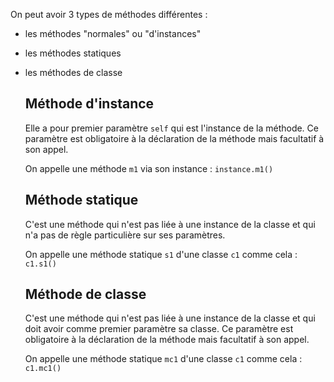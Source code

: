 
On peut avoir 3 types de méthodes différentes :
- les méthodes "normales" ou "d'instances"
- les méthodes statiques
- les méthodes de classe

  ## Méthode d'instance

  Elle a pour premier paramètre `self` qui est l'instance de la méthode. Ce paramètre est obligatoire à la déclaration de la méthode mais facultatif à son appel.

  On appelle une méthode `m1` via son instance : `instance.m1()`

  ## Méthode statique

  C'est une méthode qui n'est pas liée à une instance de la classe et qui n'a pas de règle particulière sur ses paramètres.

  On appelle une méthode statique `s1` d'une classe `c1` comme cela : `c1.s1()`

  ## Méthode de classe

  C'est une méthode qui n'est pas liée à une instance de la classe et qui doit avoir comme premier paramètre sa classe. Ce paramètre est obligatoire à la déclaration de la méthode mais facultatif à son appel.

  On appelle une méthode statique `mc1` d'une classe `c1` comme cela : `c1.mc1()`
